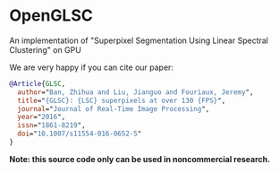 # OpenGLSC
An implementation of "Superpixel Segmentation Using Linear Spectral Clustering" on GPU

We are very happy if you can cite our paper:

``` bibtex
@Article{GLSC,
  author="Ban, Zhihua and Liu, Jianguo and Fouriaux, Jeremy",
  title="{GLSC}: {LSC} superpixels at over 130 {FPS}",
  journal="Journal of Real-Time Image Processing",
  year="2016",
  issn="1861-8219",
  doi="10.1007/s11554-016-0652-5"
}
```


**Note: this source code only can be used in noncommercial research.**
